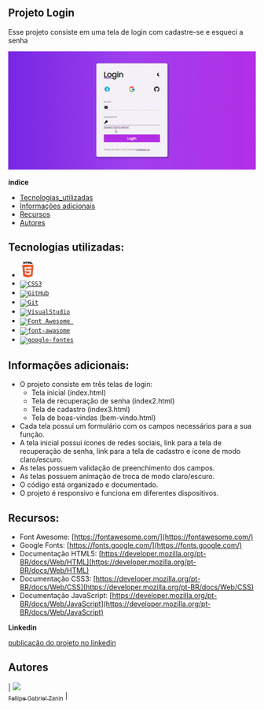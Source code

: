 ## Projeto Login

Esse projeto consiste em uma tela de login com cadastre-se e esqueci a senha

<img src="assets/img/gifizin.gif">


**índice**

* [Tecnologias_utilizadas](#tecnologias-utilizadas)
* [Informações adicionais](#informações)
* [Recursos](#Recursos)
* [Autores](#autores)


## Tecnologias utilizadas:


* [<code><img height="32" src="https://raw.githubusercontent.com/github/explore/80688e429a7d4ef2fca1e82350fe8e3517d3494d/topics/html/html.png" alt="HTML5"/></code>](https://developer.mozilla.org/pt-BR/docs/Web/HTML)
* [<code><img height="32" src="https://cdn.worldvectorlogo.com/logos/css-3.svg" alt="CSS3"/></code>](https://developer.mozilla.org/pt-BR/docs/Web/CSS)
* [<code><img height="32" src="https://static.vecteezy.com/system/resources/previews/027/127/560/original/javascript-logo-javascript-icon-transparent-free-png.png" alt="GitHub"/></code>](https://github.com/)
* [<code><img height="32" src="https://www.malwarebytes.com/wp-content/uploads/sites/2/2023/01/asset_upload_file97293_255583.jpg" alt="Git"/></code>](https://git-scm.com/)
* [<code><img height="32" src="https://img.shields.io/badge/VSCode-0078D4?style=for-the-badge&logo=visual%20studio%20code&logoColor=white" alt="VisualStudio"/></code>](https://code.visualstudio.com/)
* [<code><img height="32" src="https://img.shields.io/badge/GitHub-100000?style=for-the-badge&logo=github&logoColor=white" alt="Font Awesome "/></code>](https://fontawesome.com/versions)
* [<code><img height="32" src="https://upload.wikimedia.org/wikipedia/zh/thumb/b/bd/Font_Awesome_Logo.svg/220px-Font_Awesome_Logo.svg.png" alt="font-awasome"/></code>](https://fontawesome.com/versions)
* [<code><img height="32" src="https://seeklogo.com/images/G/google-fonts-logo-185D843C0C-seeklogo.com.png" alt="google-fontes"/></code>](https://fonts.google.com/)

## Informações adicionais:

* O projeto consiste em três telas de login:
    * Tela inicial (index.html)
    * Tela de recuperação de senha (index2.html)
    * Tela de cadastro (index3.html)
    * Tela de boas-vindas (bem-vindo.html)
* Cada tela possui um formulário com os campos necessários para a sua função.
* A tela inicial possui ícones de redes sociais, link para a tela de recuperação de senha, link para a tela de cadastro e ícone de modo claro/escuro.
* As telas possuem validação de preenchimento dos campos.
* As telas possuem animação de troca de modo claro/escuro.
* O código está organizado e documentado.
* O projeto é responsivo e funciona em diferentes dispositivos.

## Recursos:

* Font Awesome: [https://fontawesome.com/](https://fontawesome.com/)
* Google Fonts: [https://fonts.google.com/](https://fonts.google.com/)
* Documentação HTML5: [https://developer.mozilla.org/pt-BR/docs/Web/HTML](https://developer.mozilla.org/pt-BR/docs/Web/HTML)
* Documentação CSS3: [https://developer.mozilla.org/pt-BR/docs/Web/CSS](https://developer.mozilla.org/pt-BR/docs/Web/CSS)
* Documentação JavaScript: [https://developer.mozilla.org/pt-BR/docs/Web/JavaScript](https://developer.mozilla.org/pt-BR/docs/Web/JavaScript)

**Linkedin**

[publicação do projeto no linkedin](https://www.linkedin.com/posts/fellipe-zanin-1b1a7728b_desenvolvedorweb-frontend-htmlcssjavascript-activity-7189266133743529986-3QwA?utm_source=share&utm_medium=member_desktop)

## Autores
| [<img loading="lazy" src="https://avatars.githubusercontent.com/u/140712280?v=4" width=115><br><sub>Fellipe Gabriel Zanin</sub>](https://github.com/Fell1pe) |


